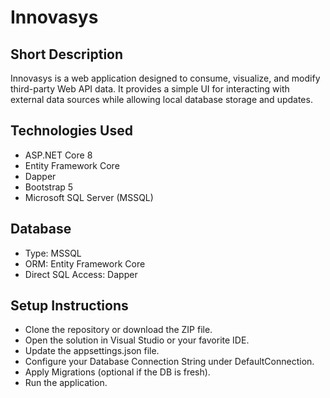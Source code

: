 # Innovasys

<h2>Short Description</h2>

<div>
    Innovasys is a web application designed to consume, visualize, and modify third-party Web API data.
    It provides a simple UI for interacting with external data sources while allowing local database storage and updates.
</div>

<h2>Technologies Used</h2>
<ul>
    <li>ASP.NET Core 8</li>
    <li>Entity Framework Core</li>
    <li>Dapper</li>
    <li> Bootstrap 5</li>
    <li>Microsoft SQL Server (MSSQL)</li>    
</ul>

<h2>Database</h2>
<ul>
    <li>Type: MSSQL</li>
    <li>ORM: Entity Framework Core</li>
    <li>Direct SQL Access: Dapper</li>    
</ul>
<h2>Setup Instructions</h2>
<ul>
    <li>Clone the repository or download the ZIP file.</li>
    <li>Open the solution in Visual Studio or your favorite IDE.</li>
    <li> Update the appsettings.json file.</li>
    <li>Configure your Database Connection String under DefaultConnection.</li>
    <li>Apply Migrations (optional if the DB is fresh).</li>
    <li>Run the application.</li>
</ul>
    
